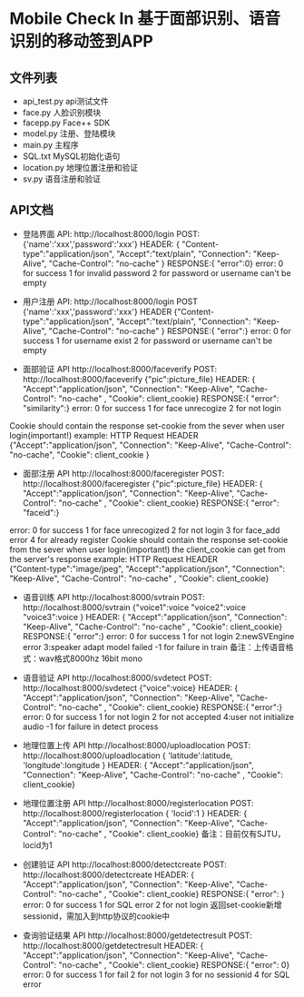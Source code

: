 Mobile Check In
基于面部识别、语音识别的移动签到APP
=============

文件列表
----------------------------

* api_test.py api测试文件
* face.py 	人脸识别模块
* facepp.py 	Face++ SDK
* model.py 	注册、登陆模块
* main.py 	主程序
* SQL.txt 	MySQL初始化语句
* location.py	地理位置注册和验证
* sv.py		语音注册和验证

API文档
----------------------------
* 登陆界面
API:    http://localhost:8000/login
POST:    {'name':'xxx','password':'xxx'}
HEADER:  {  "Content-type":"application/json",
            "Accept":"text/plain",
            "Connection": "Keep-Alive", 
            "Cache-Control": "no-cache" }
RESPONSE:{  "error":0}
error:  0 for success
        1 for invalid password
        2 for password or username can't be empty

* 用户注册
API:    http://localhost:8000/login
POST   {'name':'xxx','password':'xxx'}
HEADER {"Content-type":"application/json",
        "Accept":"text/plain",
        "Connection": "Keep-Alive", 
        "Cache-Control": "no-cache" }
RESPONSE:{  "error":}
error:  0 for success
        1 for username exist
        2 for password or username can't be empty

* 面部验证
API http://localhost:8000/faceverify
POST:	http://localhost:8000/faceverify
		{"pic":picture_file}
HEADER:  {  "Accept":"application/json",
			"Connection": "Keep-Alive", 
			"Cache-Control": "no-cache" ,
			"Cookie": client_cookie}
RESPONSE:{  "error":
			"similarity":}
error:	0 for success
		1 for face unrecogize
		2 for not login

Cookie should contain the response set-cookie from the sever when user login(important!)
example:	HTTP Request HEADER		
			{"Accept":"application/json",
			"Connection": "Keep-Alive", 
			"Cache-Control": "no-cache",
			"Cookie": client_cookie }

* 面部注册
API http://localhost:8000/faceregister
POST:	http://localhost:8000/faceregister
		{"pic":picture_file}
HEADER:  {  "Accept":"application/json",
			"Connection": "Keep-Alive", 
			"Cache-Control": "no-cache" ,
			"Cookie": client_cookie}
RESPONSE:{  "error":
			"faceid":}

error:	0 for success
		1 for face unrecogized
		2 for not login
		3 for face_add error
		4 for already register
Cookie should contain the response set-cookie from the sever when user login(important!)
the client_cookie can get from the server's response
example:	HTTP Request HEADER		
			{"Content-type":"image/jpeg",
			"Accept":"application/json",
			"Connection": "Keep-Alive", 
			"Cache-Control": "no-cache" ,
			"Cookie": client_cookie}

* 语音训练
API http://localhost:8000/svtrain
POST:	http://localhost:8000/svtrain
		{"voice1":voice
		"voice2":voice
		"voice3":voice
		}
HEADER:  {  "Accept":"application/json",
			"Connection": "Keep-Alive", 
			"Cache-Control": "no-cache" ,
			"Cookie": client_cookie}
RESPONSE:{  "error":}
error:	0 for success
		1 for not login
		2:newSVEngine error
		3:speaker adapt model failed
		-1 for failure in train
备注：上传语音格式：wav格式8000hz 16bit mono

* 语音验证
API http://localhost:8000/svdetect
POST:	http://localhost:8000/svdetect
		{"voice":voice}
HEADER:  {  "Accept":"application/json",
			"Connection": "Keep-Alive", 
			"Cache-Control": "no-cache" ,
			"Cookie": client_cookie}
RESPONSE:{  "error":}
error:	0 for success
		1 for not login
		2 for not accepted
		4:user not initialize audio
		-1 for failure in detect process

* 地理位置上传
API http://localhost:8000/uploadlocation
POST:   http://localhost:8000/uploadlocation
	{
		'latitude':latitude,
		'longitude':longitude
	}
HEADER:  {  "Accept":"application/json",
            "Connection": "Keep-Alive", 
            "Cache-Control": "no-cache" ,
            "Cookie": client_cookie}

* 地理位置注册
API http://localhost:8000/registerlocation
POST:   http://localhost:8000/registerlocation
	{
		'locid':1 
	}
HEADER:  {  "Accept":"application/json",
            "Connection": "Keep-Alive", 
            "Cache-Control": "no-cache" ,
            "Cookie": client_cookie}
备注：目前仅有SJTU，locid为1

* 创建验证
API http://localhost:8000/detectcreate
POST:   http://localhost:8000/detectcreate
HEADER:  {  "Accept":"application/json",
            "Connection": "Keep-Alive", 
            "Cache-Control": "no-cache" ,
            "Cookie": client_cookie}
RESPONSE:{  "error": }
error:  0 for success
        1 for SQL error
        2 for not login
返回set-cookie新增sessionid，需加入到http协议的cookie中

* 查询验证结果
API http://localhost:8000/getdetectresult
POST:   http://localhost:8000/getdetectresult
HEADER:  {  "Accept":"application/json",
            "Connection": "Keep-Alive", 
            "Cache-Control": "no-cache" ,
            "Cookie": client_cookie}
RESPONSE:{  "error": 0}
error:  0 for success
        1 for fail
        2 for not login
        3 for no sessionid
        4 for SQL error
